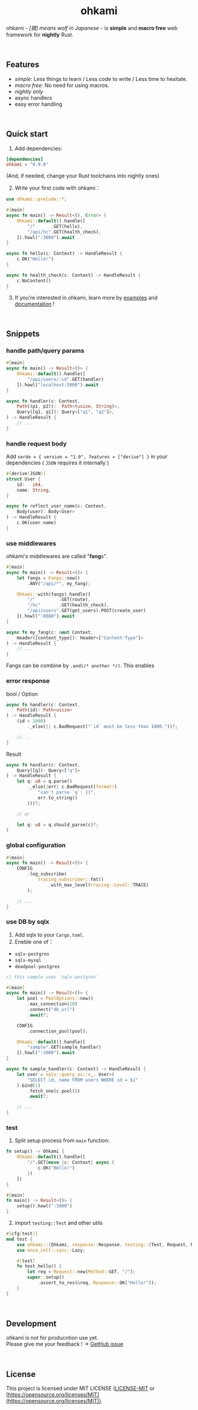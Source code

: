<div align="center">
    <h1>ohkami</h1>
</div>

ohkami *- [狼] means wolf in Japanese -* is **simple** and **macro free** web framework for **nightly** Rust.

<br/>

## Features
- *simple*: Less things to learn / Less code to write / Less time to hesitate.
- *macro free*: No need for using macros.
- *nightly only*
- async handlers
- easy error handling

<br/>

## Quick start
1. Add dependencies:

```toml
[dependencies]
ohkami = "0.9.0"
```
(And, if needed, change your Rust toolchains into nightly ones)

2. Write your first code with ohkami：

```rust
use ohkami::prelude::*;

#[main]
async fn main() -> Result<(), Error> {
    Ohkami::default().handle([
        "/"      .GET(hello),
        "/api/hc".GET(health_check),
    ]).howl(":3000").await
}

async fn hello(c: Context) -> HandleResult {
    c.OK("Hello!")
}

async fn health_check(c: Context) -> HandleResult {
    c.NoContent()
}
```

3. If you're interested in ohkami, learn more by [examples](https://github.com/kana-rus/ohkami/tree/main/ohkami/examples) and [documentation](https://docs.rs/ohkami/latest/ohkami/) !

<br/>

## Snippets
### handle path/query params
```rust
#[main]
async fn main() -> Result<()> {
    Ohkami::default().handle([
        "/api/users/:id".GET(handler)
    ]).howl("localhost:5000").await
}

async fn handler(c: Context,
    Path((p1, p2)):  Path<(usize, String)>,
    Query([q1, q1]): Query<["q1", "q2"]>,
) -> HandleResult {
    // ...
}
```
### handle request body
Add `serde = { version = "1.0", features = ["derive"] }` in your dependencies ( `JSON` requires it internally )
```rust
#[derive(JSON)]
struct User {
    id:   i64,
    name: String,
}

async fn reflect_user_name(c: Context,
    Body(user): Body<User>
) -> HandleResult {
    c.OK(user.name)
}
```
### use middlewares
ohkami's middlewares are called "**fang**s".
```rust
#[main]
async fn main() -> Result<()> {
    let fangs = Fangs::new()
        .ANY("/api/*", my_fang);

    Ohkami::with(fangs).handle([
        "/"         .GET(route),
        "/hc"       .GET(health_check),
        "/api/users".GET(get_users).POST(create_user)
    ]).howl(":8080").await
}

async fn my_fang(c: &mut Context,
    Header([content_type]): Header<["Content-Type"]>
) -> HandleResult {
    // ...
}
```

Fangs can be combine by `.and(/* another */)`. This enables

### error response
bool / Option
```rust
async fn handler(c: Context,
    Path(id): Path<usize>
) -> HandleResult {
    (id < 1000)
        ._else(|| c.BadRequest("`id` must be less than 1000."))?;

    //...
}
```

Result
```rust
async fn handler(c: Context,
    Query([q]): Query<["q"]>
) -> HandleResult {
    let q: u8 = q.parse()
        ._else(|err| c.BadRequest(format!(
            "can't parse `q`: {}",
            err.to_string()
        )))?;

    // or

    let q: u8 = q.should_parse(c)?;
}
```
### global configuration
```rust
#[main]
async fn main() -> Result<()> {
    CONFIG
        .log_subscribe(
            tracing_subscriber::fmt()
                .with_max_level(tracing::Level::TRACE)
        );

    // ...
}
```
### use DB by sqlx
1. Add sqlx to your `Cargo.toml`.
2. Eneble one of：
- `sqlx-postgres`
- `sqlx-mysql`
- `deadpool-postgres`
```rust
// this sample uses `sqlx-postgres`

#[main]
async fn main() -> Result<()> {
    let pool = PoolOptions::new()
        .max_connection(20)
        .connect("db_url")
        .await?;

    CONFIG
        .connection_pool(pool);

    Ohkami::default().handle([
        "sample".GET(sample_handler)
    ]).howl(":3000").await
}

async fn sample_handler(c: Context) -> HandleResult {
    let user = sqlx::query_as::<_, User>(
        "SELECT id, name FROM users WHERE id = $1"
    ).bind(1)
        .fetch_one(c.pool())
        .await?;

    // ...
}
```
### test
1. Split setup process from `main` function:
```rust
fn setup() -> Ohkami {
    Ohkami::default().handle([
        "/".GET(move |c: Context| async {
            c.OK("Hello!")
        })
    ])
}

#[main]
fn main() -> Result<()> {
    setup().howl(":3000")
}
```
2. import `testing::Test` and other utils
```rust
#[cfg(test)]
mod test {
    use ohkami::{Ohkami, response::Response, testing::{Test, Request, Method}};
    use once_cell::sync::Lazy;

    #[test]
    fn test_hello() {
        let req = Request::new(Method::GET, "/");
        super::setup()
            .assert_to_res(&req, Response::OK("Hello!"));
    }
}
```

<br/>

## Development
ohkami is not for producntion use yet.\
Please give me your feedback ! → [GetHub issue](https://github.com/kana-rus/ohkami/issues)

<br/>

## License
This project is licensed under MIT LICENSE ([LICENSE-MIT](https://github.com/kana-rus/ohkami/blob/main/LICENSE-MIT) or [https://opensource.org/licenses/MIT](https://opensource.org/licenses/MIT)).
